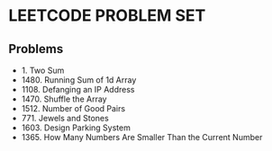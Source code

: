 <h1>LEETCODE PROBLEM SET</h1>
<h2>Problems</h2>

<ul>
    <li>1. Two Sum</li>
    <li>1480. Running Sum of 1d Array</li>
    <li>1108. Defanging an IP Address</li>
    <li>1470. Shuffle the Array</li>
    <li>1512. Number of Good Pairs</li>
    <li>771. Jewels and Stones</li>
    <li>1603. Design Parking System</li>
    <li>1365. How Many Numbers Are Smaller Than the Current Number</li>
</ul>

